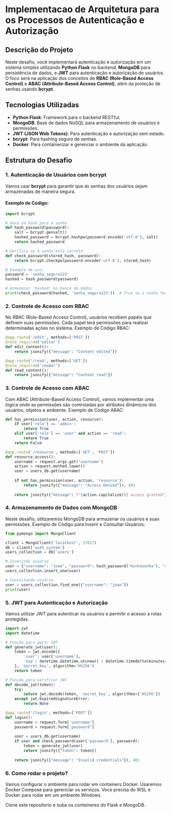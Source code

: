 # Implementacao de Arquitetura para os Processos de Autenticação e Autorização
<!--

## Contextualizacao


## rbac


Explicação do RBAC (Role-Based Access Control)

RBAC (Role-Based Access Control) é um modelo de controle de acesso que define permissões de acordo com papéis atribuídos a usuários. Ao invés de conceder permissões diretamente aos indivíduos, as permissões são concedidas aos papéis, e os usuários são atribuídos a esses papéis.
Componentes do RBAC:

    Usuários (Users): São os sujeitos que tentam realizar ações no sistema. Cada usuário pode ser associado a um ou mais papéis.

    Papéis (Roles): Definem conjuntos de permissões. Exemplo de papéis: administrador, usuário padrão, moderador, etc.

    Permissões (Permissions): Definem quais ações os papéis podem realizar em quais recursos. Exemplo: editar, excluir, criar.

    Sessões (Sessions): Em algumas implementações, os usuários podem ativar certos papéis durante uma sessão.

Exemplo de RBAC:

    Um sistema de gerenciamento de conteúdo pode ter um papel de "editor", que tem permissões para editar e publicar conteúdo, e um papel de "leitor", que pode apenas visualizar conteúdo.

    O usuário "João" pode ter o papel de "editor", enquanto "Maria" pode ter o papel de "leitor".

Vantagens do RBAC:

    Facilidade de Gerenciamento: Permissões são concedidas a papéis e não a usuários individuais, facilitando a gestão de permissões em sistemas grandes.

    Menos Erros de Configuração: Como a gestão é centralizada nos papéis, há menor chance de erros na atribuição de permissões.

    Escalabilidade: Em sistemas com muitos usuários, é mais fácil adicionar ou remover papéis do que gerenciar permissões diretamente para cada usuário.

Exemplo de Implementação RBAC com Flask e MongoDB:

from flask import Flask, jsonify, request
from functools import wraps

app = Flask(__name__)

# Simulando um banco de dados
users_db = {
    "joao": {"role": "editor"},
    "maria": {"role": "reader"}
}

roles_permissions = {
    "editor": ["create", "edit", "delete"],
    "reader": ["read"]
}

# Decorador para verificar permissões
def role_required(required_role):
    def decorator(f):
        @wraps(f)
        def wrapper(*args, **kwargs):
            username = request.args.get('username')
            user = users_db.get(username)
            if not user or user['role'] != required_role:
                return jsonify({"message": "Unauthorized"}), 403
            return f(*args, **kwargs)
        return wrapper
    return decorator

@app.route('/edit', methods=['POST'])
@role_required('editor')
def edit_content():
    return jsonify({"message": "Content edited"})

@app.route('/read', methods=['GET'])
@role_required('reader')
def read_content():
    return jsonify({"message": "Content read"})

if __name__ == '__main__':
    app.run(debug=True)





## Attribute-Based Access Control

O ABAC (Attribute-Based Access Control) é uma abordagem de controle de acesso mais flexível e dinâmica que o tradicional RBAC (Role-Based Access Control). Enquanto o RBAC controla permissões com base em papéis predefinidos (como administrador ou usuário), o ABAC baseia-se em atributos para decidir se uma ação é permitida. No ABAC, o controle de acesso é feito com base em quatro tipos principais de atributos:

### Atributos do Sujeito (Subject Attributes):
- São características do usuário que solicita acesso.
- Exemplo: Nome do usuário, cargo, idade, localização geográfica, status de segurança, horário de trabalho.

### Atributos do Objeto (Object Attributes):
- São características do recurso ao qual o acesso é solicitado.
- Exemplo: Tipo do arquivo, classificação do documento, rótulo de segurança de uma informação.

### Atributos da Ação (Action Attributes):
- São as operações que o sujeito deseja executar no objeto.
- Exemplo: Leitura, escrita, exclusão, modificação, transferência.

### Atributos do Ambiente (Environment Attributes):
- São condições contextuais que podem influenciar as decisões de acesso.
- Exemplo: Data e hora da solicitação, localização do dispositivo, política de segurança vigente, estado da rede.

O controle de acesso é decidido pela avaliação de uma política que leva em consideração todos esses atributos em tempo real. As políticas são definidas de forma que diferentes combinações de atributos resultam em diferentes permissões.
Exemplos de ABAC em Ação

    Cenário de Empresa:
        Um funcionário pode acessar documentos financeiros, mas apenas durante o horário comercial (atributo de ambiente).
        Um usuário pode editar um documento somente se ele for o criador do documento (atributo do sujeito).

    Acesso Baseado em Localização:
        Um usuário de um aplicativo móvel pode acessar determinados dados somente se estiver em um local geográfico específico, como um escritório seguro (atributo do ambiente).

    Controle de Acesso à Nuvem:
        Um sistema na nuvem pode bloquear o acesso a dados críticos de uma empresa quando a solicitação vem de fora de uma região permitida (atributo do ambiente).

Padrões de Design Aplicáveis ao ABAC

O ABAC pode ser implementado de maneira eficaz utilizando alguns padrões de design arquitetural. Esses padrões ajudam a garantir que o sistema seja escalável, flexível e de fácil manutenção.
1. Factory Pattern para Criação de Atributos e Políticas

    O Factory Pattern pode ser usado para criar objetos relacionados aos atributos e políticas de controle de acesso de forma flexível. Por exemplo, diferentes atributos (como localização ou cargo) podem ser criados dinamicamente conforme a necessidade do sistema.

    Exemplo:

class AttributeFactory:
    def create_attribute(attribute_type):
        if attribute_type == 'location':
            return LocationAttribute()
        elif attribute_type == 'role':
            return RoleAttribute()
    Isso facilita a inclusão de novos atributos à medida que a lógica de controle de acesso evolui.

2. Policy Pattern para Avaliação de Políticas

    O Policy Pattern é crucial para implementar a lógica de avaliação de regras no ABAC. Nele, as políticas de acesso são abstraídas como objetos que podem ser combinados ou avaliados de acordo com os atributos.

    Exemplo:
        Uma política pode ser representada como uma classe que contém regras que devem ser satisfeitas com base nos atributos. As políticas podem ser combinadas ou agregadas de forma flexível para aplicar lógicas de permissão mais complexas.

class Policy:
    def is_allowed(self, subject, action, object, environment):
        # Avalia os atributos do sujeito, ação, objeto e ambiente.
        return (subject.role == 'admin' and environment.is_secure) or subject.department == 'finance'
Chain of Responsibility Pattern para Avaliação de Múltiplas Políticas

    O Chain of Responsibility Pattern pode ser usado quando múltiplas políticas precisam ser avaliadas em sequência. Cada política na cadeia pode aceitar ou rejeitar a solicitação com base nos atributos.

    Exemplo:
        Imagine que diferentes departamentos têm regras específicas de acesso. As políticas para esses departamentos podem ser representadas como uma cadeia onde cada política é verificada individualmente.

        class PolicyHandler:
    def __init__(self, next_handler=None):
        self.next_handler = next_handler

    def handle(self, request):
        if self.can_handle(request):
            return self.process(request)
        elif self.next_handler:
            return self.next_handler.handle(request)

class DepartmentPolicyHandler(PolicyHandler):
    def can_handle(self, request):
        return request.subject.department == 'finance'

    def process(self, request):
        # Avalia a política do departamento de finanças.
4. Strategy Pattern para Definir Dinamicamente as Políticas de Acesso

    O Strategy Pattern é útil quando diferentes políticas podem ser aplicadas a diferentes cenários, como o uso de diferentes algoritmos de controle de acesso. No ABAC, isso é especialmente útil, já que você pode definir estratégias baseadas em vários atributos (ex: um método para regras simples de RBAC e outro para regras dinâmicas de ABAC).

    Exemplo:
        Em um contexto onde as políticas de acesso variam de acordo com o tipo de ação, o Strategy Pattern pode ser usado para aplicar diferentes conjuntos de regras, como no exemplo abaixo.


class AccessStrategy:
    def evaluate(self, subject, action, object):
        pass

class RBACStrategy(AccessStrategy):
    def evaluate(self, subject, action, object):
        # Avalia usando RBAC

class ABACStrategy(AccessStrategy):
    def evaluate(self, subject, action, object):
        # Avalia usando ABAC com base nos atributos
5. Decorator Pattern para Adicionar Condicionalmente Regras de Acesso

    O Decorator Pattern permite adicionar ou modificar dinamicamente as regras de acesso de uma política sem alterar sua estrutura básica. Isso é útil no ABAC quando você deseja adicionar condições especiais para determinadas políticas, como incluir a avaliação de atributos de ambiente de forma opcional.

    Exemplo:

    class Policy:
    def is_allowed(self, subject, action, object):
        pass

class TimeRestrictedPolicyDecorator(Policy):
    def __init__(self, policy):
        self.policy = policy

    def is_allowed(self, subject, action, object):
        if self.is_within_time_restriction():
            return self.policy.is_allowed(subject, action, object)
        return False

    def is_within_time_restriction(self):
        # Verifica se o horário está dentro das regras permitidas.
Benefícios do ABAC

    Flexibilidade: O ABAC permite criar políticas de controle de acesso muito mais detalhadas e específicas em comparação com o RBAC. É possível criar regras baseadas em qualquer combinação de atributos.

    Contexto Dinâmico: As políticas podem mudar com base em atributos dinâmicos, como horário ou localização, possibilitando controle adaptativo de acesso.

    Escalabilidade: Em sistemas complexos com muitos usuários e recursos, o ABAC oferece uma escalabilidade maior em termos de controle de acesso, ao evitar a explosão de papéis que frequentemente ocorre no RBAC.

Desafios do ABAC

    Complexidade: A implementação de políticas ABAC pode se tornar muito complexa, especialmente em grandes sistemas com muitos atributos e regras. Isso aumenta o esforço para manutenção e debugging.

    Desempenho: Como o ABAC avalia vários atributos e políticas em tempo real, pode haver um impacto no desempenho, especialmente se os atributos precisarem ser recuperados de bases de dados ou sistemas externos.

Conclusão

O ABAC é uma solução poderosa e flexível para controle de acesso em sistemas que precisam de uma abordagem adaptativa e baseada em múltiplos fatores. A aplicação de padrões de design, como Factory, Policy, Strategy, e Decorator, torna sua implementação mais modular, escalável e de fácil manutenção.

Se aplicado corretamente, o ABAC pode fornecer um controle de acesso muito mais preciso e contextual, sendo ideal para ambientes onde as condições de acesso podem mudar dinamicamente.

bcrypt é um algoritmo de hashing que foi desenvolvido especificamente para proteger senhas. Ao contrário de algoritmos de hashing comuns, como MD5 ou SHA-1, que são projetados para serem rápidos, o bcrypt foi desenvolvido para ser deliberadamente lento, tornando-o mais seguro contra ataques de força bruta e de "rainbow tables" (tabelas de pré-calculo de hashes). Além disso, ele inclui um fator de complexidade configurável que pode ser ajustado para tornar o processo de hashing mais lento à medida que o poder computacional aumenta.
Características do bcrypt

    Função de hash criptográfica:
        bcrypt é uma função de hash baseada no Blowfish cipher, mas simplificada para hash de senhas. O seu design inclui uma implementação adaptativa que permite aumentar o tempo necessário para computar um hash, retardando ataques com força bruta.

    Salt embutido:
        O bcrypt gera um salt aleatório e o inclui como parte do hash. O salt é um valor único que é adicionado à senha antes de aplicar o algoritmo de hash, o que impede que duas senhas idênticas gerem o mesmo hash.

    Fator de Custo:
        O bcrypt tem um fator de custo configurável, que define o número de rounds de hashing aplicados. Quanto maior o custo, mais tempo leva para gerar o hash, aumentando a segurança, pois torna o ataque de força bruta mais custoso.
        Exemplo de fator de custo: Se o custo for 12, isso significa que o algoritmo irá realizar 212212 rounds de hashing. Para cada aumento no custo, o tempo de computação dobra.

    Resistência a Ataques de Força Bruta:
        Ao ser projetado para ser mais lento do que outros algoritmos de hash, o bcrypt torna ataques de força bruta muito mais caros em termos de tempo e poder computacional.

Estrutura do bcrypt

O hash gerado pelo bcrypt tem um formato específico e consiste em três partes principais:

    Prefixo: Indica o algoritmo usado ($2b$ ou $2a$, sendo 2b a versão atualizada do algoritmo).
    Custo: O fator de custo, especificando quantos rounds de hashing foram aplicados (por exemplo, 12).
    Salt e Hash: O salt aleatório utilizado e o hash resultante.

Exemplo de hash gerado pelo bcrypt:

$2b$12$P1ayq0y4bvnhkfJnULyW8e.Q3xHslTpBmQyXQeWvQj/9dZwR9fENa


Aqui:

    $2b$: Versão do algoritmo.
    12: Fator de custo.
    P1ayq0y4bvnhkfJnULyW8e: Salt gerado.
    .Q3xHslTpBmQyXQeWvQj/9dZwR9fENa: Hash resultante da senha e do salt.

Implementação do bcrypt

Abaixo está um exemplo de como usar o bcrypt em Python para gerar e verificar senhas:
Instalação:

pip install bcrypt


import bcrypt

# Gera um hash para a senha
def hash_password(password):
    # Gera o salt automaticamente e aplica o hashing
    salt = bcrypt.gensalt(rounds=12)  # 12 é o fator de custo (ajustável)
    hashed_password = bcrypt.hashpw(password.encode('utf-8'), salt)
    return hashed_password

# Verifica se a senha está correta
def check_password(stored_hash, password):
    # Verifica se a senha fornecida corresponde ao hash armazenado
    return bcrypt.checkpw(password.encode('utf-8'), stored_hash)

# Exemplo de uso:
plain_password = 'minhasenha123'
hashed = hash_password(plain_password)

# Armazenar 'hashed' no banco de dados

# Ao tentar fazer login:
if check_password(hashed, 'minhasenha123'):
    print("A senha está correta!")
else:
    print("Senha incorreta!")
Vantagens do bcrypt

    Resistência a Rainbow Tables: O uso do salt previne ataques baseados em tabelas de pré-calculo de hashes. Mesmo que duas senhas idênticas sejam hashadas, os hashes resultantes serão diferentes por causa do salt único.

    Função de Custo Configurável: Ao ajustar o fator de custo, é possível aumentar a dificuldade de calcular o hash, tornando ataques de força bruta menos viáveis.

    Resistência a ataques paralelos: O bcrypt foi projetado para dificultar a paralelização de cálculos de hash, dificultando ainda mais o uso de hardware especializado (como GPUs) para realizar ataques.

Quando Usar bcrypt?

    bcrypt é amplamente utilizado para proteger senhas de usuários em sistemas de autenticação. Qualquer sistema que necessite armazenar senhas de forma segura deve optar por bcrypt ou outros algoritmos de hash específicos para senhas, como Argon2 ou PBKDF2.
    Quando se deseja implementar proteção de longo prazo para senhas e prevenir a possibilidade de comprometimento em caso de vazamento de banco de dados.

Comparação com Outros Algoritmos

    MD5 e SHA-1: Não são recomendados para armazenar senhas. Eles são rápidos e projetados para gerar hashes rapidamente, o que facilita ataques de força bruta. Além disso, MD5 e SHA-1 são vulneráveis a colisões (duas entradas diferentes resultam no mesmo hash).

    PBKDF2: Um algoritmo de derivação de chave que, assim como o bcrypt, permite especificar o número de rounds. Ele é amplamente utilizado, mas pode ser menos eficiente do que bcrypt ao lidar com ataques de hardware especializado, como GPUs.

    Argon2: Um algoritmo mais moderno que ganhou o concurso de senha segura do Password Hashing Competition (PHC). Ele oferece resistência a ataques de força bruta e é configurável tanto em termos de memória quanto de tempo de execução. É considerado mais seguro que bcrypt, mas pode não estar disponível em todas as plataformas.

Conclusão

O bcrypt é um dos melhores algoritmos para hash de senhas, sendo amplamente utilizado devido à sua segurança e flexibilidade. A combinação de fator de custo, salt embutido e resistência a ataques paralelos o torna uma excelente escolha para proteger senhas em sistemas de autenticação.
   
Utilize os slides de referencia.-->


## Descrição do Projeto

Neste desafio, você implementará autenticação e autorização em um sistema simples utilizando **Python Flask** no backend, **MongoDB** para persistência de dados, e **JWT** para autenticação e autorização de usuários. O foco será na aplicação dos conceitos de **RBAC (Role-Based Access Control)** e **ABAC (Attribute-Based Access Control)**, além da proteção de senhas usando **bcrypt**.

## Tecnologias Utilizadas
- **Python Flask**: Framework para o backend RESTful.
- **MongoDB**: Base de dados NoSQL para armazenamento de usuários e permissões.
- **JWT (JSON Web Tokens)**: Para autenticação e autorização sem estado.
- **bcrypt**: Para hashing seguro de senhas.
- **Docker**: Para containerizar e gerenciar o ambiente da aplicação.

## Estrutura do Desafio

### 1. Autenticação de Usuários com bcrypt

Vamos usar **bcrypt** para garantir que as senhas dos usuários sejam armazenadas de maneira segura.

#### Exemplo de Código:

```python
import bcrypt

# Gera um hash para a senha
def hash_password(password):
    salt = bcrypt.gensalt()
    hashed_password = bcrypt.hashpw(password.encode('utf-8'), salt)
    return hashed_password

# Verifica se a senha está correta
def check_password(stored_hash, password):
    return bcrypt.checkpw(password.encode('utf-8'), stored_hash)

# Exemplo de uso:
password = 'senha_segura123'
hashed = hash_password(password)

# Armazenar 'hashed' no banco de dados
print(check_password(hashed, 'senha_segura123'))  # True se a senha for correta
```

### 2. Controle de Acesso com RBAC

No RBAC (Role-Based Access Control), usuários recebem papéis que definem suas permissões. Cada papel terá permissões para realizar determinadas ações no sistema.
Exemplo de Código RBAC:

```python
@app.route('/edit', methods=['POST'])
@role_required('editor')
def edit_content():
    return jsonify({"message": "Content edited"})

@app.route('/read', methods=['GET'])
@role_required('reader')
def read_content():
    return jsonify({"message": "Content read"})
```

### 3. Controle de Acesso com ABAC

Com ABAC (Attribute-Based Access Control), vamos implementar uma lógica onde as permissões são controladas por atributos dinâmicos dos usuários, objetos e ambiente.
Exemplo de Código ABAC:

```python
def has_permission(user, action, resource):
    if user['role'] == 'admin':
        return True
    elif user['role'] == 'user' and action == 'read':
        return True
    return False

@app.route('/resource', methods=['GET', 'POST'])
def resource_access():
    username = request.args.get('username')
    action = request.method.lower()
    user = users_db.get(username)
    
    if not has_permission(user, action, 'resource'):
        return jsonify({"message": "Access Denied"}), 403
    
    return jsonify({"message": f"{action.capitalize()} access granted"})
```

### 4. Armazenamento de Dados com MongoDB

Neste desafio, utilizaremos MongoDB para armazenar os usuários e suas permissões.
Exemplo de Código para Inserir e Consultar Usuários:

```python
from pymongo import MongoClient

client = MongoClient('localhost', 27017)
db = client['auth_system']
users_collection = db['users']

# Inserindo usuário
user = {"username": "joao", "password": hash_password("minhasenha"), "role": "editor"}
users_collection.insert_one(user)

# Consultando usuário
user = users_collection.find_one({"username": "joao"})
print(user)

```

### 5. JWT para Autenticação e Autorização

Vamos utilizar JWT para autenticar os usuários e permitir o acesso a rotas protegidas.

```python
import jwt
import datetime

# Função para gerar JWT
def generate_jwt(user):
    token = jwt.encode({
        'user': user['username'],
        'exp': datetime.datetime.utcnow() + datetime.timedelta(minutes=30)
    }, 'secret_key', algorithm='HS256')
    return token

# Função para verificar JWT
def decode_jwt(token):
    try:
        return jwt.decode(token, 'secret_key', algorithms=['HS256'])
    except jwt.ExpiredSignatureError:
        return None

@app.route('/login', methods=['POST'])
def login():
    username = request.form['username']
    password = request.form['password']
    
    user = users_db.get(username)
    if user and check_password(user['password'], password):
        token = generate_jwt(user)
        return jsonify({"token": token})
    
    return jsonify({"message": "Invalid credentials"}), 401
```

### 6. Como rodar o projeto? 

Vamos configurar o ambiente para rodar em containers Docker. Usaremos Docker Compose para gerenciar os serviços. Voce precisa do WSL e Docker para rodar em um ambiente Windows. 

Clone este repositorio e suba os conteineres do Flask e MongoDB. 

<!-- INSERIR TUTORIAL-->



